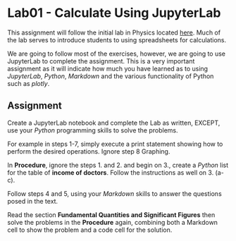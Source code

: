 # Lab01 - Calculate Using JupyterLab
This assignment will follow the initial lab in Physics located [here](https://docs.google.com/document/d/1BORHZHp9vZx8VRpsASbxAk6wUJTaDzGujFN3lA310oQ/edit). Much of the lab serves to introduce students to using spreadsheets for calculations.

We are going to follow most of the exercises, however, we are going to use JupyterLab to complete the assignment. This is a very important assignment as it will indicate how much you have learned as to using *JupyterLab*, *Python*, *Markdown* and the various functionality of Python such as *plotly*.

## Assignment
Create a JupyterLab notebook and complete the Lab as written, EXCEPT, use your *Python* programming skills to solve the problems.

For example in steps 1-7, simply execute a print statement showing how to perform the desired operations. Ignore step 8 Graphing.

In **Procedure**, ignore the steps 1. and 2. and begin on 3., create a *Python* list for the table of **income of doctors**. Follow the instructions as well on 3. (a-c).

Follow steps 4 and 5, using your *Markdown* skills to answer the questions posed in the text.

Read the section **Fundamental Quantities and Significant Figures** then solve the problems in the **Procedure** again, combining both a Markdown cell to show the problem and a code cell for the solution.

